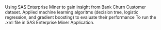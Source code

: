 Using SAS Enterprise Miner to gain insight from Bank Churn Customer dataset. Applied machine learning algoritms (decision tree, logistic regression, and gradient boosting) to evaluate their performance
To run the .xml file in SAS Enterprise Miner Application.
